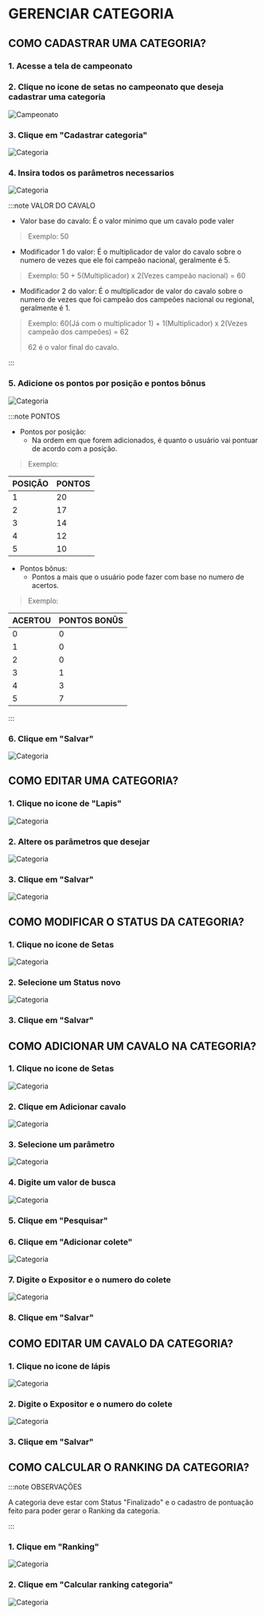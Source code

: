 # GERENCIAR CATEGORIA

## COMO CADASTRAR UMA CATEGORIA?

### 1. Acesse a tela de campeonato

### 2. Clique no icone de setas no campeonato que deseja cadastrar uma categoria

![Campeonato](/img/backoffice/campeonato9.png)

### 3. Clique em "Cadastrar categoria"

![Categoria](/img/backoffice/categoria1.png)

### 4. Insira todos os parâmetros necessarios

![Categoria](/img/backoffice/categoria2.png)

:::note VALOR DO CAVALO

- Valor base do cavalo: É o valor minimo que um cavalo pode valer

> Exemplo: 50

- Modificador 1 do valor: É o multiplicador de valor do cavalo sobre o numero de vezes que ele foi campeão nacional, geralmente é 5.

> Exemplo: 50 + 5(Multiplicador) x 2(Vezes campeão nacional) = 60

- Modificador 2 do valor: É o multiplicador de valor do cavalo sobre o numero de vezes que foi campeão dos campeões nacional ou regional, geralmente é 1.

> Exemplo: 60(Já com o multiplicador 1) + 1(Multiplicador) x 2(Vezes campeão dos campeões) = 62
>
> 62 é o valor final do cavalo.

:::

### 5. Adicione os pontos por posição e pontos bônus

![Categoria](/img/backoffice/categoria3.png)

:::note PONTOS

- Pontos por posição:
    - Na ordem em que forem adicionados, é quanto o usuário vai pontuar de acordo com a posição.

> Exemplo: 

| POSIÇÃO | PONTOS |
| ------- | ------ |
| 1 | 20 |
| 2 | 17 |
| 3 | 14 |
| 4 | 12 |
| 5 | 10 |

- Pontos bônus:
    - Pontos a mais que o usuário pode fazer com base no numero de acertos.

> Exemplo:

| ACERTOU | PONTOS BONÛS |
| ------- | ------------ |
| 0 | 0 |
| 1 | 0 |
| 2 | 0 |
| 3 | 1 |
| 4 | 3 |
| 5 | 7 |

:::

### 6. Clique em "Salvar"

![Categoria](/img/backoffice/categoria4.png)

## COMO EDITAR UMA CATEGORIA?

### 1. Clique no icone de "Lapis"

![Categoria](/img/backoffice/categoria5.png)

### 2. Altere os parâmetros que desejar

![Categoria](/img/backoffice/categoria6.png)

### 3. Clique em "Salvar"

![Categoria](/img/backoffice/categoria7.png)

## COMO MODIFICAR O STATUS DA CATEGORIA?

### 1. Clique no icone de Setas

![Categoria](/img/backoffice/categoria8.png)

### 2. Selecione um Status novo

![Categoria](/img/backoffice/categoria9.png)

### 3. Clique em "Salvar"

## COMO ADICIONAR UM CAVALO NA CATEGORIA?

### 1. Clique no icone de Setas

![Categoria](/img/backoffice/categoria8.png)

### 2. Clique em Adicionar cavalo

![Categoria](/img/backoffice/categoria10.png)

### 3. Selecione um parâmetro

![Categoria](/img/backoffice/categoria11.png)

### 4. Digite um valor de busca

![Categoria](/img/backoffice/categoria12.png)

### 5. Clique em "Pesquisar"

### 6. Clique em "Adicionar colete"

![Categoria](/img/backoffice/categoria13.png)

### 7. Digite o Expositor e o numero do colete

![Categoria](/img/backoffice/categoria14.png)

### 8. Clique em "Salvar"

## COMO EDITAR UM CAVALO DA CATEGORIA?

### 1. Clique no icone de lápis

![Categoria](/img/backoffice/categoria15.png)

### 2. Digite o Expositor e o numero do colete

![Categoria](/img/backoffice/categoria14.png)

### 3. Clique em "Salvar"

## COMO CALCULAR O RANKING DA CATEGORIA?

:::note OBSERVAÇÕES

A categoria deve estar com Status "Finalizado" e o cadastro de pontuação feito para poder gerar o Ranking da categoria.

:::

### 1. Clique em "Ranking"

![Categoria](/img/backoffice/categoria16.png)

### 2. Clique em "Calcular ranking categoria"

![Categoria](/img/backoffice/categoria17.png)
